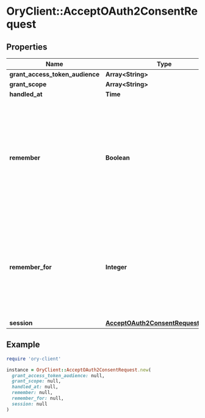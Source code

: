# OryClient::AcceptOAuth2ConsentRequest

## Properties

| Name | Type | Description | Notes |
| ---- | ---- | ----------- | ----- |
| **grant_access_token_audience** | **Array&lt;String&gt;** |  | [optional] |
| **grant_scope** | **Array&lt;String&gt;** |  | [optional] |
| **handled_at** | **Time** |  | [optional] |
| **remember** | **Boolean** | Remember, if set to true, tells ORY Hydra to remember this consent authorization and reuse it if the same client asks the same user for the same, or a subset of, scope. | [optional] |
| **remember_for** | **Integer** | RememberFor sets how long the consent authorization should be remembered for in seconds. If set to &#x60;0&#x60;, the authorization will be remembered indefinitely. | [optional] |
| **session** | [**AcceptOAuth2ConsentRequestSession**](AcceptOAuth2ConsentRequestSession.md) |  | [optional] |

## Example

```ruby
require 'ory-client'

instance = OryClient::AcceptOAuth2ConsentRequest.new(
  grant_access_token_audience: null,
  grant_scope: null,
  handled_at: null,
  remember: null,
  remember_for: null,
  session: null
)
```

